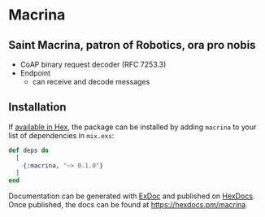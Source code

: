 # Macrina

Saint Macrina, patron of Robotics, ora pro nobis
---
* CoAP binary request decoder (RFC 7253.3)
* Endpoint 
  * can receive and decode messages

## Installation

If [available in Hex](https://hex.pm/docs/publish), the package can be installed
by adding `macrina` to your list of dependencies in `mix.exs`:

```elixir
def deps do
  [
    {:macrina, "~> 0.1.0"}
  ]
end
```

Documentation can be generated with [ExDoc](https://github.com/elixir-lang/ex_doc)
and published on [HexDocs](https://hexdocs.pm). Once published, the docs can
be found at <https://hexdocs.pm/macrina>.

